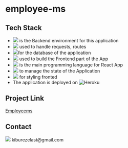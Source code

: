 # employee-ms

## Tech Stack
* <img src="https://img.shields.io/badge/Node.js-339933?style=for-the-badge&logo=nodedotjs&logoColor=white" /> is the Backend environment for this application
* <img src="https://img.shields.io/badge/express.js-%23404d59.svg?style=for-the-badge&logo=express&logoColor=%2361DAFB" /> used to handle requests, routes
* <img src="https://img.shields.io/badge/MongoDB-4EA94B?style=for-the-badge&logo=mongodb&logoColor=white" />for the database of the application
* <img src="https://img.shields.io/badge/React-20232A?style=for-the-badge&logo=react&logoColor=61DAFB" /> used to build the Frontend part of the App
* <img src="https://img.shields.io/badge/typescript-%23007ACC.svg?style=for-the-badge&logo=typescript&logoColor=white" /> is the main programming language for React App
* <img src="https://img.shields.io/badge/redux-%23593d88.svg?style=for-the-badge&logo=redux&logoColor=white" /> to manage the state of the Application
* <img src="https://img.shields.io/badge/styled--components-DB7093?style=for-the-badge&logo=styled-components&logoColor=white"> for styling fronted
* The application is deployed on ![Heroku](https://img.shields.io/badge/heroku-%23430098.svg?style=for-the-badge&logo=heroku&logoColor=white)


## Project Link
[Employeems](https://employee-mt.herokuapp.com/)


## Contact
<img src="https://img.shields.io/badge/Gmail-D14836?style=for-the-badge&logo=gmail&logoColor=white" />
kiburezelast@gmail.com
